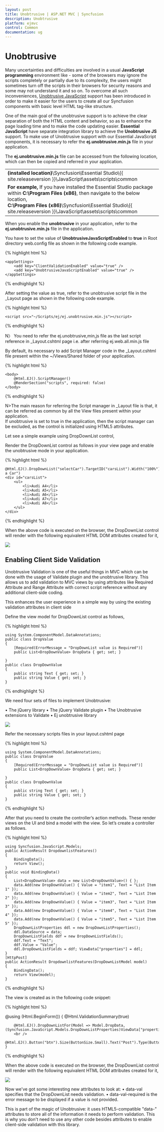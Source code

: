 ```yaml
---
layout: post
title: Unobtrusive | ASP.NET MVC | Syncfusion
description: Unobtrusive
platform: ejmvc
control: Common 
documentation: ug
---
```


# Unobtrusive

Many uncertainties and difficulties are involved in a usual **JavaScript programming** environment like - some of the browsers may ignore the scripts completely or partially due to its complexity, the users might sometimes turn off the scripts in their browsers for security reasons and some may not understand it and so on. To overcome all such inconveniences, [Unobtrusive JavaScript](http://www.w3.org/wiki/The_principles_of_unobtrusive_JavaScript) support has been introduced in order to make it easier for the users to create all our Syncfusion components with basic level HTML tag-like structure. 

One of the main goal of the unobtrusive support is to achieve the clear separation of both the HTML content and behavior, so as to enhance the page loading time and to make the code updating easier. **Essential JavaScript** have separate integration library to achieve the **Unobtrusive JS** support. To make use of Unobtrusive support with our Essential JavaScript components, it is necessary to refer the **ej.unobtrusive.min.js** file in your application.

The **ej.unobtrusive.min.js** file can be accessed from the following location, which can then be copied and referred in your application.

<table>
<tr>
<td>
<b>(installed location)</b>\Syncfusion\Essential Studio\{{ site.releaseversion }}\JavaScript\assets\scripts\common
</td>
</tr>
<tr>
<td>
<b>For example,</b> If you have installed the Essential Studio package within <b>C:\Program Files (x86)</b>, then navigate to the below location,
<br/>
<b>C:\Program Files (x86)</b>\Syncfusion\Essential Studio\{{ site.releaseversion }}\JavaScript\assets\scripts\common
</td>
</tr>
</table>

When you enable the **unobtrusive** in your application, refer to the **ej.unobtrusive.min.js** file in the application.

You have to set the value of **UnobtrusiveJavaScriptEnabled** to **true** in Root directory web.config file as shown in the following code example.

{% highlight html %}

    <appSettings>
        <add key="ClientValidationEnabled" value="true" />
        <add key="UnobtrusiveJavaScriptEnabled" value="true" />
    </appSettings>

{% endhighlight %}

After setting the value as true, refer to the unobtrusive script file in the _Layout page as shown in the following code example.

{% highlight html %}

    <script src="~/Scripts/ej/ej.unobtrusive.min.js"></script>

{% endhighlight %}

N〉 You need to refer the ej.unobtrusive,min,js file as the last script reference in _Layout.cshtml page  i.e. after referring ej.web.all.min.js file

By default, its necessary to add Script Manager code in the _Layout.cshtml file present within the ~/Views/Shared folder of your application.

{% highlight html %}

    <body>
        @Html.EJ().ScriptManager()
        @RenderSection("scripts", required: false)
    </body>

{% endhighlight %}

N>The main reason for referring the Script manager in _Layout file is that, it can be referred as common by all the View files present within your application.<BR>
If unobtrusive is set to true in the application, then the script manager can be excluded, as the control is initialized using HTML5 attributes.

Let see a simple example using DropDownList control, 

Render the DropDownList control as follows in your view page and enable the unobtrusive mode in your application.

{% highlight html %}

    @Html.EJ().DropDownList("selectCar").TargetID("carsList").Width("100%").WatermarkText("Select a Car")
    <div id="carsList">
        <ul>
            <li>Audi A4</li>
            <li>Audi A5</li>
            <li>Audi A6</li>
            <li>Audi A7</li>
            <li>Audi A8</li>
        </ul>
    </div>

{% endhighlight %}

When the above code is executed on the browser, the DropDownList control will render with the following equivalent HTML DOM attributes created for it, 

![](Core_images/unobtrusive1.png)

## Enabling Client Side Validation

Unobtrusive Validation is one of the useful things in MVC which can be done with the usage of Validate plugin and the unobtrusive library. This allows us to add validation to MVC views by using attributes like Required Attribute and Range Attribute with correct script reference without any additional client-side coding. 

This enhances the user experience in a simple way by using the existing validation attributes in client side 

Define the view model for DropDownList control as follows, 

{% highlight html %}

    using System.ComponentModel.DataAnnotations; 
    public class DropValue
    {
        [Required(ErrorMessage = "DropDownList value is Required")]
        public List<DropDownValue> DropData { get; set; }

    }
    public class DropDownValue
    {
        public string Text { get; set; }
        public string Value { get; set; }
    }

{% endhighlight %}

We need four sets of files to implement Unobtrusive:

•	The jQuery library
•	The jQuery Validate plugin
•	The Unobtrusive extensions to Validate
•	Ej unobtrusive library 

![](Core_images/unobtrusive2.png)

Refer the necessary scripts files in your layout.cshtml page

{% highlight html %}

    using System.ComponentModel.DataAnnotations; 
    public class DropValue
    {
        [Required(ErrorMessage = "DropDownList value is Required")]
        public List<DropDownValue> DropData { get; set; }

    }
    public class DropDownValue
    {
        public string Text { get; set; }
        public string Value { get; set; }
    }

{% endhighlight %}

After that you need to create the controller’s action methods. These render views on the UI and bind a model with the view. So let’s create a controller as follows.

{% highlight html %}

    using Syncfusion.JavaScript.Models; 
    public ActionResult DropdownlistFeatures() 
    { 
        BindingData(); 
        return View(); 
    } 
    public void BindingData() 
    { 
        List<DropDownValue> data = new List<DropDownValue>() { }; 
        data.Add(new DropDownValue() { Value = "item1", Text = "List Item 1" });
        data.Add(new DropDownValue() { Value = "item2", Text = "List Item 2" }); 
        data.Add(new DropDownValue() { Value = "item3", Text = "List Item 3" }); 
        data.Add(new DropDownValue() { Value = "item4", Text = "List Item 4" }); 
        data.Add(new DropDownValue() { Value = "item5", Text = "List Item 5" });
        DropDownListProperties ddl = new DropDownListProperties(); 
        ddl.DataSource = data;
        DropDownListFields ddf = new DropDownListFields();
        ddf.Text = "Text";
        ddf.Value = "Value"; 
        ddl.DropDownListFields = ddf; ViewData["properties"] = ddl; 
    } 
    [HttpPost]
    public ActionResult DropdownlistFeatures(DropDownListModel model) 
    { 
        BindingData(); 
        return View(model); 
    }

{% endhighlight %}

The view is created as in the following code snippet:

{% highlight html %}

   @using (Html.BeginForm())
    {
        @Html.ValidationSummary(true)

        @Html.EJ().DropDownListFor(Model => Model.DropData, (Syncfusion.JavaScript.Models.DropDownListProperties)ViewData["properties"])
        <br />
        @Html.EJ().Button("btn").Size(ButtonSize.Small).Text("Post").Type(ButtonType.Submit)
    }

{% endhighlight %}

When the above code is executed on the browser, the DropDownList control will render with the following equivalent HTML DOM attributes created for it, 

![](Core_images/unobtrusive3.png)

Now we've got some interesting new attributes to look at:
•	data-val specifies that the DropDownList needs validation.
•	data-val-required is the error message to be displayed if a value is not provided.

This is part of the magic of Unobtrusive: it uses HTML5-compatible "data-" attributes to store all of the information it needs to perform validation. This is why you don't need to use any other code besides attributes to enable client-side validation with this library.
